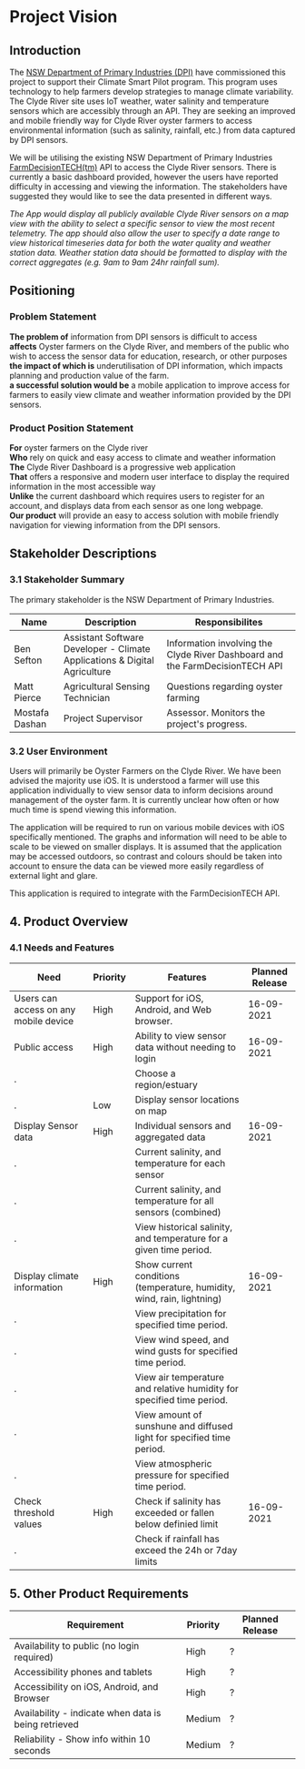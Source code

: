 # Project Vision

## Introduction
The [NSW Department of Primary Industries (DPI)](https://www.dpi.nsw.gov.au/) have commissioned this project to support their Climate Smart Pilot program. This program uses technology to help farmers develop strategies to manage climate variability. The Clyde River site uses IoT weather, water salinity and temperature sensors which are accessibly through an API. They are seeking an improved and mobile friendly way for Clyde River oyster farmers to access environmental information (such as salinity, rainfall, etc.) from data captured by DPI sensors.

We will be utilising the existing NSW Department of Primary Industries [FarmDecisionTECH(tm)](https://www.farmdecisiontech.net.au/farmdecisiontech-api/) API to access the Clyde River sensors. There is currently a basic dashboard provided, however the users have reported difficulty in accessing and viewing the information. The stakeholders have suggested they would like to see the data presented in different ways. 


*The App would display all publicly available Clyde River sensors on a map view with the ability to select a specific sensor to view the most recent telemetry. The app should also allow the user to specify a date range to view historical timeseries data for both the water quality and weather station data. Weather station data should be formatted to display with the correct aggregates (e.g. 9am to 9am 24hr rainfall sum).*

## Positioning

### Problem Statement
**The problem of** information from DPI sensors is difficult to access  
**affects** Oyster farmers on the Clyde River, and members of the public who wish to access the sensor data for education, research, or other purposes  
**the impact of which is** underutilisation of DPI information, which impacts planning and production value of the farm.  
**a successful solution would be** a mobile application to improve access for farmers to easily view climate and weather information provided by the DPI sensors.

### Product Position Statement
**For** oyster farmers on the Clyde river  
**Who** rely on quick and easy access to climate and weather information  
**The** Clyde River Dashboard is a progressive web application  
**That** offers a responsive and modern user interface to display the required information in the most accessible way  
**Unlike** the current dashboard which requires users to register for an account, and displays data from each sensor as one long webpage.  
**Our product** will provide an easy to access solution with mobile friendly navigation for viewing information from the DPI sensors.

## Stakeholder Descriptions

### 3.1 Stakeholder Summary
The primary stakeholder is the NSW Department of Primary Industries.

Name            | Description       | Responsibilites
----------------|-------------------|----------------
Ben Sefton      |  Assistant Software Developer - Climate Applications & Digital Agriculture           | Information involving the Clyde River Dashboard and the FarmDecisionTECH API
Matt Pierce     | Agricultural Sensing Technician        | Questions regarding oyster farming
Mostafa Dashan  | Project Supervisor| Assessor. Monitors the project's progress.

### 3.2 User Environment
Users will primarily be Oyster Farmers on the Clyde River. We have been advised the majority use iOS. 
It is understood a farmer will use this application individually to view sensor data to inform decisions around management of the oyster farm. It is currently unclear how often or how much time is spend viewing this information.

The application will be required to run on various mobile devices with iOS specifically mentioned. The graphs and information will need to be able to scale to be viewed on smaller displays. It is assumed that the application may be accessed outdoors, so contrast and colours should be taken into account to ensure the data can be viewed more easily regardless of external light and glare.

This application is required to integrate with the FarmDecisionTECH API.

## 4. Product Overview
### 4.1 Needs and Features

 Need                            | Priority  | Features                                                                 | Planned Release 
---------------------------------|-----------|--------------------------------------------------------------------------|----------------
Users can access on any mobile device | High | Support for iOS, Android, and Web browser.                               | 16-09-2021 
Public access                    | High      | Ability to view sensor data without needing to login                     | 16-09-2021
.                                |           | Choose a region/estuary                                                  |
.                                | Low       | Display sensor locations on map                                          | 
Display Sensor data              | High      | Individual sensors and aggregated data                                   | 16-09-2021
.                                |           | Current salinity, and temperature for each sensor                        | 
.                                |           | Current salinity, and temperature for all sensors (combined)             | 
.                                |           | View historical salinity, and temperature for a given time period.       | 
Display climate information      | High      | Show current conditions (temperature, humidity, wind, rain, lightning)   | 16-09-2021
.                                |           | View precipitation for specified time period.                            | 
.                                |           | View wind speed, and wind gusts for specified time period.               | 
.                                |           | View air temperature and relative humidity for specified time period.    | 
.                                |           | View amount of sunshune and diffused light for specified time period.    | 
.                                |           | View atmospheric pressure for specified time period.                     | 
Check threshold values           | High      | Check if salinity has exceeded or fallen below definied limit            | 16-09-2021
.                                |           | Check if rainfall has exceed the 24h or 7day limits                      | 

## 5. Other Product Requirements

Requirement                                           | Priority  | Planned Release
------------------------------------------------------|-----------|----------------
Availability to public (no login required)            | High      | ?
Accessibility phones and tablets                      | High      | ?
Accessibility on iOS, Android, and Browser            | High      | ?
Availability - indicate when data is being retrieved  | Medium    | ?
Reliability - Show info within 10 seconds             | Medium    | ?



